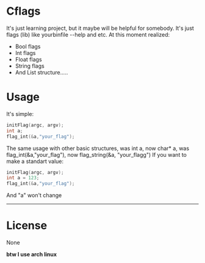 # Cflags
It's just learning project, but it maybe will be helpful for somebody. It's just flags (lib) like yourbinfile --help and etc. At this moment realized:
  - Bool flags
  - Int flags
  - Float flags
  - String flags
  - And List structure.....

# Usage
It's simple:
```c
initFlag(argc, argv);
int a;
flag_int(&a,"your_flag");
```
The same usage with other basic structures, was int a, now char* a, was flag_int(&a,"your_flag"), now flag_string(&a, "your_flagg")
If you want to make a standart value:
```c
initFlag(argc, argv);
int a = 123;
flag_int(&a,"your_flag");
```
And "a" won't change

---
# License

None


**btw I use arch linux**
 
